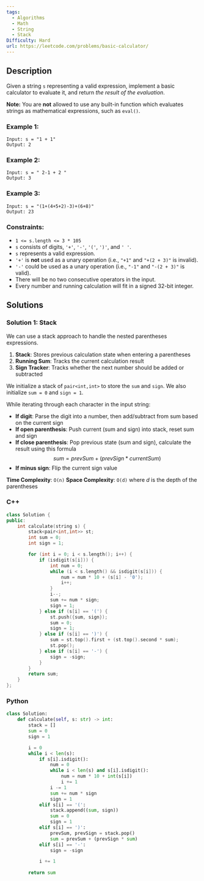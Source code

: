 ```yaml
---
tags:
  - Algorithms
  - Math
  - String
  - Stack
Difficulty: Hard
url: https://leetcode.com/problems/basic-calculator/
---
```

## Description
Given a string `s` representing a valid expression, implement a basic calculator to evaluate it, and return _the result of the evaluation_.

**Note:** You are **not** allowed to use any built-in function which evaluates strings as mathematical expressions, such as `eval()`.

### Example 1:
```
Input: s = "1 + 1"
Output: 2
```

### Example 2:
```
Input: s = " 2-1 + 2 "
Output: 3
```

### Example 3:
```
Input: s = "(1+(4+5+2)-3)+(6+8)"
Output: 23
```

### Constraints:
- `1 <= s.length <= 3 * 105`
- `s` consists of digits, `'+'`, `'-'`, `'('`, `')'`, and `' '`.
- `s` represents a valid expression.
- `'+'` is **not** used as a unary operation (i.e., `"+1"` and `"+(2 + 3)"` is invalid).
- `'-'` could be used as a unary operation (i.e., `"-1"` and `"-(2 + 3)"` is valid).
- There will be no two consecutive operators in the input.
- Every number and running calculation will fit in a signed 32-bit integer.

## Solutions

### Solution 1: Stack
We can use a stack approach to handle the nested parentheses expressions. 
1. **Stack**: Stores previous calculation state when entering a parentheses
2. **Running Sum**: Tracks the current calculation result
3. **Sign Tracker**: Tracks whether the next number should be added or subtracted

We initialize a stack of `pair<int,int>` to store the `sum` and `sign`. We also initialize `sum = 0` and `sign = 1`. 

While iterating through each character in the input string:
- **If digit**: Parse the digit into a number, then add/subtract from sum based on the current sign
- **If open parenthesis**: Push current (sum and sign) into stack, reset sum and sign
- **If close parenthesis**: Pop previous state (sum and sign), calculate the result using this formula
$$
sum = prevSum + (prevSign * currentSum)
$$
- **If minus sign**: Flip the current sign value

**Time Complexity**: `O(n)`
**Space Complexity**: `O(d)` where _d_ is the depth of the parentheses

### C++
```cpp
class Solution {
public:
    int calculate(string s) {
        stack<pair<int,int>> st; 
        int sum = 0; 
        int sign = 1; 

        for (int i = 0; i < s.length(); i++) {
            if (isdigit(s[i])) {
                int num = 0; 
                while (i < s.length() && isdigit(s[i])) {
                    num = num * 10 + (s[i] - '0'); 
                    i++; 
                }
                i--; 
                sum += num * sign; 
                sign = 1; 
            } else if (s[i] == '(') {
                st.push({sum, sign}); 
                sum = 0; 
                sign = 1; 
            } else if (s[i] == ')') {
                sum = st.top().first + (st.top().second * sum); 
                st.pop(); 
            } else if (s[i] == '-') {
                sign = -sign; 
            }
        }
        return sum; 
    }
};
```

### Python
```python
class Solution:
	def calculate(self, s: str) -> int:
		stack = []
		sum = 0
		sign = 1

		i = 0
		while i < len(s):
			if s[i].isdigit():
				num = 0
				while i < len(s) and s[i].isdigit():
					num = num * 10 + int(s[i])
					i += 1
				i -= 1
				sum += num * sign
				sign = 1
			elif s[i] == '(':
				stack.append((sum, sign))
				sum = 0
				sign = 1
			elif s[i] == ')':
				prevSum, prevSign = stack.pop()
				sum = prevSum + (prevSign * sum)
			elif s[i] == '-':
				sign = -sign

			i += 1
		
		return sum
```
